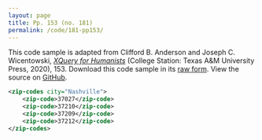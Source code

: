 ```yaml
---
layout: page
title: Pp. 153 (no. 181)
permalink: /code/181-pp153/
---
```


This code sample is adapted from Clifford B. Anderson and Joseph C. Wicentowski, 
[_XQuery for Humanists_](/) (College Station: Texas A&M University Press, 2020), 153. 
Download this code sample in its [raw form](/code/181-pp153/181-pp153.xml).
View the source on [GitHub](https://github.com/coding4humanists/xquery4humanists/blob/master/code/181-pp153/181-pp153.xml).

```xml
<zip-codes city="Nashville">
    <zip-code>37027</zip-code>
    <zip-code>37210</zip-code>
    <zip-code>37209</zip-code>
    <zip-code>37212</zip-code>
</zip-codes>
```  
